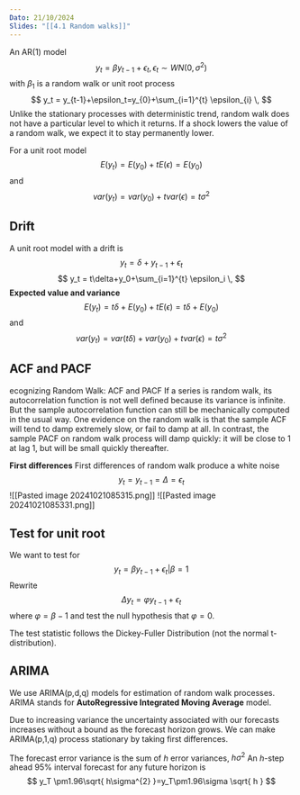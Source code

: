 ```yaml
---
Dato: 21/10/2024
Slides: "[[4.1 Random walks]]"
---
```

An AR(1) model
$$
y_t = \beta y_{t-1}+\epsilon_t, \epsilon_t\sim WN(0,\sigma^2)
$$
with $\beta_1$ is a random walk or unit root process
$$
y_t = y_{t-1}+\epsilon_t=y_{0}+\sum_{i=1}^{t} \epsilon_{i} \, 
$$
Unlike the stationary processes with deterministic trend, random walk does not have a particular level to which it returns. If a shock lowers the value of a random walk, we expect it to stay permanently lower.

For a unit root model
$$
E(y_t) = E(y_0)+tE(\epsilon)=E(y_0)
$$
and
$$
var(y_t) = var(y_0)+tvar(\epsilon)=t\sigma^2
$$
## Drift
A unit root model with a drift is
$$
y_t = \delta+y_{t-1}+\epsilon_t
$$
$$
y_t = t\delta+y_0+\sum_{i=1}^{t} \epsilon_i \, 
$$
**Expected value and variance**
$$
E(y_t) = t\delta+E(y_0)+tE(\epsilon)=t\delta+E(y_0)
$$
and
$$
var(y_t) = var(t\delta)+var(y_0)+tvar(\epsilon)=t\sigma^2
$$
## ACF and PACF
ecognizing Random Walk: ACF and PACF If a series is random walk, its autocorrelation function is not well defined because its variance is infinite. But the sample autocorrelation function can still be mechanically computed in the usual way. One evidence on the random walk is that the sample ACF will tend to damp extremely slow, or fail to damp at all. In contrast, the sample PACF on random walk process will damp quickly: it will be close to 1 at lag 1, but will be small quickly thereafter.

**First differences**
First differences of random walk produce a white noise
$$
y_t = y_{t-1}=\Delta=\epsilon_t
$$
![[Pasted image 20241021085315.png]]
![[Pasted image 20241021085331.png]]

## Test for unit root
We want to test for 
$$
y_t = \left. \beta y_{t-1}+\epsilon_t \right| \beta=1
$$
Rewrite
$$
\Delta y_t = \varphi y_{t-1}+\epsilon_t
$$
where $\varphi=\beta-1$ and test the null hypothesis that $\varphi=0$.

The test statistic follows the Dickey-Fuller Distribution (not the normal t-distribution).
## ARIMA
We use ARIMA(p,d,q) models for estimation of random walk processes. ARIMA stands for **AutoRegressive Integrated Moving Average** model.

Due to increasing variance the uncertainty associated with our forecasts increases without a bound as the forecast horizon grows. We can make ARIMA(p,1,q) process stationary by taking first differences.

The forecast error variance is the sum of $h$ error variances, $h\sigma^{2}$
An $h$-step ahead 95% interval forecast for any future horizon is
$$
y_T \pm1.96\sqrt{ h\sigma^{2} }=y_T\pm1.96\sigma \sqrt{ h }
$$

